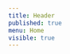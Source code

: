 ```yaml
---
title: Header
published: true
menu: Home
visible: true
---
```


<a class="btn-bordered icones" href="https://www.facebook.com/bizgamesITEC/" target="_blank"><i class="fa fa-facebook" aria-hidden="true"></i></a>
<a class="btn-bordered icones" href="https://www.youtube.com/channel/UC13aHN0PxZ_nrPuyZ7hlGgg" target="_blank"><i class="fa fa-youtube" aria-hidden="true"></i></a>
<a class="btn-bordered icones" href="https://github.com/bizgamesitec" target="_blank"><i class="fa fa-github" aria-hidden="true"></i></a>